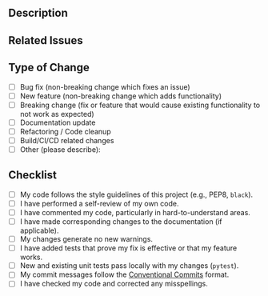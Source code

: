 <!-- Thank you for contributing to Dream.OS! Please fill out the following sections to help us review your pull request. -->

## Description

<!-- Clearly describe the changes you've made. Explain the problem you're solving or the feature you're adding. -->

## Related Issues

<!-- Link any relevant issues here (e.g., "Closes #123", "Fixes #456"). -->

## Type of Change

<!-- Please check the options that apply: -->

- [ ] Bug fix (non-breaking change which fixes an issue)
- [ ] New feature (non-breaking change which adds functionality)
- [ ] Breaking change (fix or feature that would cause existing functionality to not work as expected)
- [ ] Documentation update
- [ ] Refactoring / Code cleanup
- [ ] Build/CI/CD related changes
- [ ] Other (please describe):

## Checklist

<!-- Go through all the following points, and put an `x` in all the boxes that apply. -->
<!-- If you're unsure about any of these, don't hesitate to ask. We're here to help! -->

- [ ] My code follows the style guidelines of this project (e.g., PEP8, `black`).
- [ ] I have performed a self-review of my own code.
- [ ] I have commented my code, particularly in hard-to-understand areas.
- [ ] I have made corresponding changes to the documentation (if applicable).
- [ ] My changes generate no new warnings.
- [ ] I have added tests that prove my fix is effective or that my feature works.
- [ ] New and existing unit tests pass locally with my changes (`pytest`).
- [ ] My commit messages follow the [Conventional Commits](CONTRIBUTING.md#commit-message-format) format.
- [ ] I have checked my code and corrected any misspellings. 